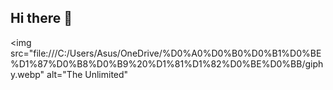 ## Hi there 👋

<img src="file:///C:/Users/Asus/OneDrive/%D0%A0%D0%B0%D0%B1%D0%BE%D1%87%D0%B8%D0%B9%20%D1%81%D1%82%D0%BE%D0%BB/giphy.webp" alt="The Unlimited"
